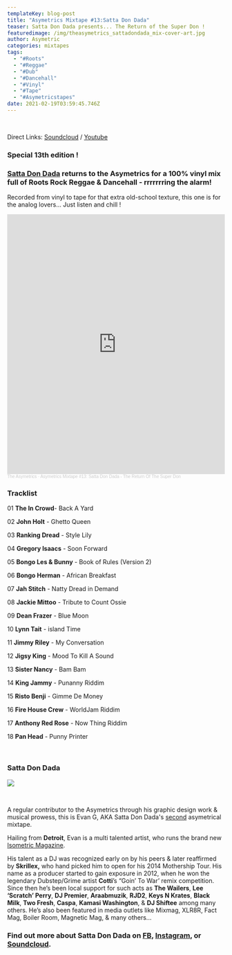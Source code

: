 ```yaml
---
templateKey: blog-post
title: "Asymetrics Mixtape #13:Satta Don Dada"
teaser: Satta Don Dada presents... The Return of the Super Don !
featuredimage: /img/theasymetrics_sattadondada_mix-cover-art.jpg
author: Asymetric
categories: mixtapes
tags:
  - "#Roots"
  - "#Reggae"
  - "#Dub"
  - "#Dancehall"
  - "#Vinyl"
  - "#Tape"
  - "#Asymetricstapes"
date: 2021-02-19T03:59:45.746Z
---
```

<br>

Direct Links: [Soundcloud](https://soundcloud.com/the-asymetrics/asymetrics-mixtape-13-satta-don-dada-the-return-of-the-super-don) / [](https://www.mixcloud.com/The_Asymetrics/asymetrics-mixtape-1/)[Youtube](https://www.youtube.com/watch?v=IiSYAeRww3o)

### Special 13th edition !

### [Satta Don Dada](https://www.facebook.com/SattaDonDada/) returns to the Asymetrics for a 100% vinyl mix full of Roots Rock Reggae & Dancehall - rrrrrrring the alarm!

Recorded from vinyl to tape for that extra old-school texture, this one is for the analog lovers... Just listen and chill !

<iframe width="100%" height="600" scrolling="no" frameborder="no" allow="autoplay" src="https://w.soundcloud.com/player/?url=https%3A//api.soundcloud.com/tracks/987794368&color=%23ff5500&auto_play=false&hide_related=false&show_comments=true&show_user=true&show_reposts=false&show_teaser=true&visual=true"></iframe><div style="font-size: 10px; color: #cccccc;line-break: anywhere;word-break: normal;overflow: hidden;white-space: nowrap;text-overflow: ellipsis; font-family: Interstate,Lucida Grande,Lucida Sans Unicode,Lucida Sans,Garuda,Verdana,Tahoma,sans-serif;font-weight: 100;"><a href="https://soundcloud.com/the-asymetrics" title="The Asymetrics" target="_blank" style="color: #cccccc; text-decoration: none;">The Asymetrics</a> · <a href="https://soundcloud.com/the-asymetrics/asymetrics-mixtape-13-satta-don-dada-the-return-of-the-super-don" title="Asymetrics Mixtape #13: Satta Don Dada - The Return Of The Super Don" target="_blank" style="color: #cccccc; text-decoration: none;">Asymetrics Mixtape #13: Satta Don Dada - The Return Of The Super Don</a></div>

### Tracklist

01 **The In Crowd**- Back A Yard 

02 **John Holt** - Ghetto Queen


03 **Ranking Dread** - Style Lily


04 **Gregory Isaacs** - Soon Forward


05 **Bongo Les & Bunny** - Book of Rules (Version 2)


06 **Bongo Herman** - African Breakfast


07 **Jah Stitch** - Natty Dread in Demand


08 **Jackie Mittoo** - Tribute to Count Ossie 


09 **Dean Frazer** - Blue Moon


10 **Lynn Tait** - island Time


11 **Jimmy Riley** - My Conversation


12 **Jigsy King** - Mood To Kill A Sound


13 **Sister Nancy** - Bam Bam 


14 **King Jammy** - Punanny Riddim


15 **Risto Benji** - Gimme De Money


16 **Fire House Crew** - WorldJam Riddim


17 **Anthony Red Rose** - Now Thing Riddim


18 **Pan Head** - Punny Printer

<br>

### Satta Don Dada

![](/img/theasymetrics_satta_tape.jpg)

<br>

A regular contributor to the Asymetrics through his graphic design work & musical prowess, this is Evan G, AKA Satta Don Dada's [second](https://theasymetrics.com/blog/asymetrics-mixtape-1-satta-don-dada/) asymetrical mixtape.

Hailing from **Detroit**, Evan is a multi talented artist, who runs the brand new [Isometric Magazine](https://www.isometricmag.com/).

His talent as a DJ was recognized early on by his peers & later reaffirmed by **Skrillex,** who hand picked him to open for his 2014 Mothership Tour. His name as a producer started to gain exposure in 2012, when he won the legendary Dubstep/Grime artist **Cotti**’s “Goin’ To War’ remix competition. Since then he’s been local support for such acts as **The Wailers**, **Lee ‘Scratch’ Perry**, **DJ Premier**, **Araabmuzik**, **RJD2**, **Keys N Krates**, **Black Milk**, **Two Fresh**, **Caspa**, **Kamasi Washington**, & **DJ Shiftee** among many others. He’s also been featured in media outlets like Mixmag, XLR8R, Fact Mag, Boiler Room, Magnetic Mag, & many others...

### Find out more about Satta Don Dada on [FB](https://www.facebook.com/SattaDonDada/), [Instagram](https://www.instagram.com/sattadondada/), or [Soundcloud](https://soundcloud.com/satta-don-dada).